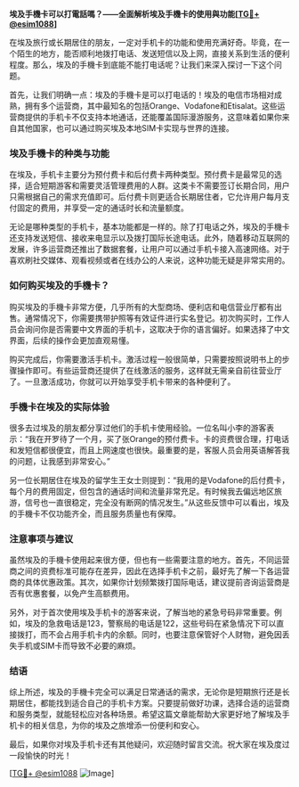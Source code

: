 **埃及手機卡可以打電話嗎？——全面解析埃及手機卡的使用與功能[[TG💪+ @esim1088](https://t.me/s/esim1088)]**

在埃及旅行或长期居住的朋友，一定对手机卡的功能和使用充满好奇。毕竟，在一个陌生的地方，能否顺利地拨打电话、发送短信以及上网，直接关系到生活的便利程度。那么，埃及的手機卡到底能不能打电话呢？让我们来深入探讨一下这个问题。

首先，让我们明确一点：埃及的手機卡是可以打电话的！埃及的电信市场相对成熟，拥有多个运营商，其中最知名的包括Orange、Vodafone和Etisalat。这些运营商提供的手机卡不仅支持本地通话，还能覆盖国际漫游服务，这意味着如果你来自其他国家，也可以通过购买埃及本地SIM卡实现与世界的连接。

### 埃及手機卡的种类与功能

在埃及，手机卡主要分为预付费卡和后付费卡两种类型。预付费卡是最常见的选择，适合短期游客和需要灵活管理费用的人群。这类卡不需要签订长期合同，用户只需根据自己的需求充值即可。后付费卡则更适合长期居住者，它允许用户每月支付固定的费用，并享受一定的通话时长和流量额度。

无论是哪种类型的手机卡，基本功能都是一样的。除了打电话之外，埃及的手機卡还支持发送短信、接收来电显示以及拨打国际长途电话。此外，随着移动互联网的发展，许多运营商还推出了数据套餐，让用户可以通过手机卡接入高速网络。对于喜欢刷社交媒体、观看视频或者在线办公的人来说，这种功能无疑是非常实用的。

### 如何购买埃及的手機卡？

购买埃及的手機卡非常方便，几乎所有的大型商场、便利店和电信营业厅都有出售。通常情况下，你需要携带护照等有效证件进行实名登记。初次购买时，工作人员会询问你是否需要中文界面的手机卡，这取决于你的语言偏好。如果选择了中文界面，后续的操作会更加直观易懂。

购买完成后，你需要激活手机卡。激活过程一般很简单，只需要按照说明书上的步骤操作即可。有些运营商还提供了在线激活的服务，这样就无需亲自前往营业厅了。一旦激活成功，你就可以开始享受手机卡带来的各种便利了。

### 手機卡在埃及的实际体验

很多去过埃及的朋友都分享过他们的手机卡使用经验。一位名叫小李的游客表示：“我在开罗待了一个月，买了张Orange的预付费卡。卡的资费很合理，打电话和发短信都很便宜，而且上网速度也很快。最重要的是，客服人员会用英语解答我的问题，让我感到非常安心。”

另一位长期居住在埃及的留学生王女士则提到：“我用的是Vodafone的后付费卡，每个月的费用固定，但包含的通话时间和流量非常充足。有时候我去偏远地区旅游，信号也一直很稳定，完全没有断网的情况发生。”从这些反馈中可以看出，埃及的手機卡不仅功能齐全，而且服务质量也有保障。

### 注意事项与建议

虽然埃及的手機卡使用起来很方便，但也有一些需要注意的地方。首先，不同运营商之间的资费标准可能存在差异，因此在选择手机卡之前，最好先了解一下各运营商的具体优惠政策。其次，如果你计划频繁拨打国际电话，建议提前咨询运营商是否有优惠套餐，以免产生高额费用。

另外，对于首次使用埃及手机卡的游客来说，了解当地的紧急号码非常重要。例如，埃及的急救电话是123，警察局的电话是122，这些号码在紧急情况下可以直接拨打，而不会占用手机卡内的余额。同时，也要注意保管好个人财物，避免因丢失手机或SIM卡而导致不必要的麻烦。

### 结语

综上所述，埃及的手機卡完全可以满足日常通话的需求，无论你是短期旅行还是长期居住，都能找到适合自己的手机卡方案。只要提前做好功课，选择合适的运营商和服务类型，就能轻松应对各种场景。希望这篇文章能帮助大家更好地了解埃及手机卡的相关信息，为你的埃及之旅增添一份便利和安心。

最后，如果你对埃及手机卡还有其他疑问，欢迎随时留言交流。祝大家在埃及度过一段愉快的时光！

[[TG💪+ @esim1088](https://t.me/s/esim1088) ![Image](https://i.postimg.cc/4NQfJmqS/Snipaste-2025-05-13-00-14-12.png)]